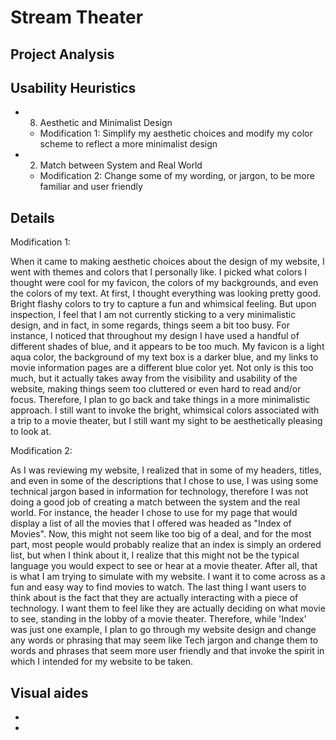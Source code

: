 # Stream Theater

Project Analysis
-----------

## Usability Heuristics

- 8. Aesthetic and Minimalist Design

  - Modification 1: Simplify my aesthetic choices and modify my color scheme to reflect a more minimalist design
     
  
- 2. Match between System and Real World

  - Modification 2: Change some of my wording, or jargon, to be more familiar and user friendly

Details
------------

Modification 1:

  When it came to making aesthetic choices about the design of my website, I went with themes and colors that I personally like. I picked what colors I thought were cool for my favicon, the colors of my backgrounds, and even the colors of my text. At first, I thought everything was looking pretty good. Bright flashy colors to try to capture a fun and whimsical feeling. But upon inspection, I feel that I am not currently sticking to a very minimalistic design, and in fact, in some regards, things seem a bit too busy. For instance, I noticed that throughout my design I have used a handful of different shades of blue, and it appears to be too much. My favicon is a light aqua color, the background of my text box is a darker blue, and my links to movie information pages are a different blue color yet. Not only is this too much, but it actually takes away from the visibility and usability of the website, making things seem too cluttered or even hard to read and/or focus. Therefore, I plan to go back and take things in a more minimalistic approach. I still want to invoke the bright, whimsical colors associated with a trip to a movie theater, but I still want my sight to be aesthetically pleasing to look at.


Modification 2:

  As I was reviewing my website, I realized that in some of my headers, titles, and even in some of the descriptions that I chose to use, I was using some technical jargon based in information for technology, therefore I was not doing a good job of creating a match between the system and the real world. For instance, the header I chose to use for my page that would display a list of all the movies that I offered was headed as "Index of Movies". Now, this might not seem like too big of a deal, and for the most part, most people would probably realize that an index is simply an ordered list, but when I think about it, I realize that this might not be the typical language you would expect to see or hear at a movie theater. After all, that is what I am trying to simulate with my website. I want it to come across as a fun and easy way to find movies to watch. The last thing I want users to think about is the fact that they are actually interacting with a piece of technology. I want them to feel like they are actually deciding on what movie to see, standing in the lobby of a movie theater. Therefore, while 'Index' was just one example, I plan to go through my website design and change any words or phrasing that may seem like Tech jargon and change them to words and phrases that seem more user friendly and that invoke the spirit in which I intended for my website to be taken.


Visual aides
-------------
- 
- 